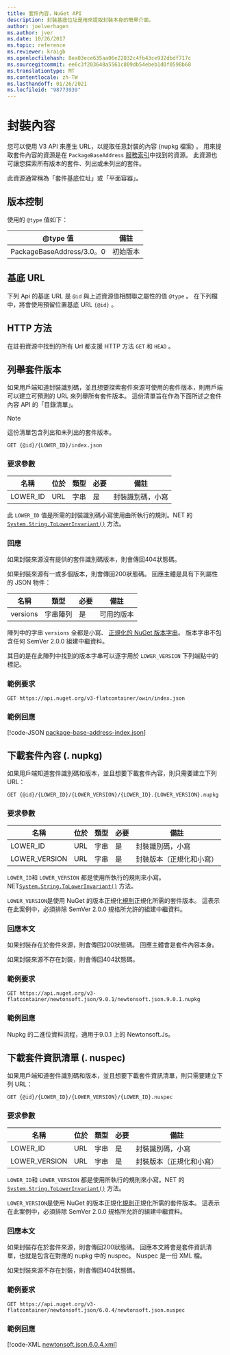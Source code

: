 ```yaml
---
title: 套件內容，NuGet API
description: 封裝基底位址是用來提取封裝本身的簡單介面。
author: joelverhagen
ms.author: jver
ms.date: 10/26/2017
ms.topic: reference
ms.reviewer: kraigb
ms.openlocfilehash: 8ea03ece635aa06e22032c4fb43ce932dbdf717c
ms.sourcegitcommit: ee6c3f203648a5561c809db54ebeb1d0f0598b68
ms.translationtype: MT
ms.contentlocale: zh-TW
ms.lasthandoff: 01/26/2021
ms.locfileid: "98773939"
---
```

# <a name="package-content"></a>封裝內容

您可以使用 V3 API 來產生 URL，以提取任意封裝的內容 (nupkg 檔案) 。 用來提取套件內容的資源是在 `PackageBaseAddress` [服務索引](service-index.md)中找到的資源。 此資源也可讓您探索所有版本的套件、列出或未列出的套件。

此資源通常稱為「套件基底位址」或「平面容器」。

## <a name="versioning"></a>版本控制

使用的 `@type` 值如下：

@type 值              | 備註
------------------------ | -----
PackageBaseAddress/3.0。0 | 初始版本

## <a name="base-url"></a>基底 URL

下列 Api 的基底 URL 是 `@id` 與上述資源值相關聯之屬性的值 `@type` 。 在下列檔中，將會使用預留位置基底 URL `{@id}` 。

## <a name="http-methods"></a>HTTP 方法

在註冊資源中找到的所有 Url 都支援 HTTP 方法 `GET` 和 `HEAD` 。

## <a name="enumerate-package-versions"></a>列舉套件版本

如果用戶端知道封裝識別碼，並且想要探索套件來源可使用的套件版本，則用戶端可以建立可預測的 URL 來列舉所有套件版本。 這份清單旨在作為下面所述之套件內容 API 的「目錄清單」。

> [!Note]
> 這份清單包含列出和未列出的套件版本。

```
GET {@id}/{LOWER_ID}/index.json
```

### <a name="request-parameters"></a>要求參數

名稱     | 位於     | 類型    | 必要 | 備註
-------- | ------ | ------- | -------- | -----
LOWER_ID | URL    | 字串  | 是      | 封裝識別碼，小寫

此 `LOWER_ID` 值是所需的封裝識別碼小寫使用由所執行的規則。NET 的 [`System.String.ToLowerInvariant()`](/dotnet/api/system.string.tolowerinvariant?view=netstandard-2.0#System_String_ToLowerInvariant&preserve-view=true) 方法。

### <a name="response"></a>回應

如果封裝來源沒有提供的套件識別碼版本，則會傳回404狀態碼。

如果封裝來源有一或多個版本，則會傳回200狀態碼。 回應主體是具有下列屬性的 JSON 物件：

名稱     | 類型             | 必要 | 備註
-------- | ---------------- | -------- | -----
versions | 字串陣列 | 是      | 可用的版本

陣列中的字串 `versions` 全都是小寫、 [正規化的 NuGet 版本字串](../concepts/package-versioning.md#normalized-version-numbers)。 版本字串不包含任何 SemVer 2.0.0 組建中繼資料。

其目的是在此陣列中找到的版本字串可以逐字用於 `LOWER_VERSION` 下列端點中的標記。

### <a name="sample-request"></a>範例要求

```
GET https://api.nuget.org/v3-flatcontainer/owin/index.json
```

### <a name="sample-response"></a>範例回應

[!code-JSON [package-base-address-index.json](./_data/package-base-address-index.json)]

## <a name="download-package-content-nupkg"></a>下載套件內容 (. nupkg) 

如果用戶端知道套件識別碼和版本，並且想要下載套件內容，則只需要建立下列 URL：

```
GET {@id}/{LOWER_ID}/{LOWER_VERSION}/{LOWER_ID}.{LOWER_VERSION}.nupkg
```

### <a name="request-parameters"></a>要求參數

名稱          | 位於     | 類型   | 必要 | 備註
------------- | ------ | ------ | -------- | -----
LOWER_ID      | URL    | 字串 | 是      | 封裝識別碼，小寫
LOWER_VERSION | URL    | 字串 | 是      | 封裝版本（正規化和小寫）

`LOWER_ID`和 `LOWER_VERSION` 都是使用所執行的規則來小寫。NET[`System.String.ToLowerInvariant()`](/dotnet/api/system.string.tolowerinvariant?view=netstandard-2.0#System_String_ToLowerInvariant&preserve-view=true)
方法。

`LOWER_VERSION`是使用 NuGet 的版本正規化[規則](../concepts/package-versioning.md#normalized-version-numbers)正規化所需的套件版本。 這表示在此案例中，必須排除 SemVer 2.0.0 規格所允許的組建中繼資料。

### <a name="response-body"></a>回應本文

如果封裝存在於套件來源，則會傳回200狀態碼。 回應主體會是套件內容本身。

如果封裝來源不存在封裝，則會傳回404狀態碼。

### <a name="sample-request"></a>範例要求

```
GET https://api.nuget.org/v3-flatcontainer/newtonsoft.json/9.0.1/newtonsoft.json.9.0.1.nupkg
```

### <a name="sample-response"></a>範例回應

Nupkg 的二進位資料流程，適用于9.0.1 上的 Newtonsoft.Js。

## <a name="download-package-manifest-nuspec"></a>下載套件資訊清單 (. nuspec) 

如果用戶端知道套件識別碼和版本，並且想要下載套件資訊清單，則只需要建立下列 URL：

```
GET {@id}/{LOWER_ID}/{LOWER_VERSION}/{LOWER_ID}.nuspec
```

### <a name="request-parameters"></a>要求參數

名稱          | 位於     | 類型   | 必要 | 備註
------------- | ------ | ------ | -------- | -----
LOWER_ID      | URL    | 字串 | 是      | 封裝識別碼，小寫
LOWER_VERSION | URL    | 字串 | 是      | 封裝版本（正規化和小寫）

`LOWER_ID`和 `LOWER_VERSION` 都是使用所執行的規則來小寫。NET 的 [`System.String.ToLowerInvariant()`](/dotnet/api/system.string.tolowerinvariant?view=netstandard-2.0#System_String_ToLowerInvariant&preserve-view=true) 方法。

`LOWER_VERSION`是使用 NuGet 的版本正規化[規則](../concepts/package-versioning.md#normalized-version-numbers)正規化所需的套件版本。 這表示在此案例中，必須排除 SemVer 2.0.0 規格所允許的組建中繼資料。

### <a name="response-body"></a>回應本文

如果封裝存在於套件來源，則會傳回200狀態碼。 回應本文將會是套件資訊清單，也就是包含在對應的 nupkg 中的 nuspec。 Nuspec 是一份 XML 檔。

如果封裝來源不存在封裝，則會傳回404狀態碼。

### <a name="sample-request"></a>範例要求

```
GET https://api.nuget.org/v3-flatcontainer/newtonsoft.json/6.0.4/newtonsoft.json.nuspec
```

### <a name="sample-response"></a>範例回應

[!code-XML [newtonsoft.json.6.0.4.xml](./_data/newtonsoft.json.6.0.4.xml)]
